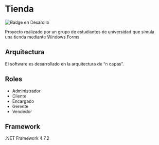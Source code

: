 # Tienda

![Badge en Desarollo](https://img.shields.io/badge/Status-Desarrollando-green)

Proyecto realizado por un grupo de estudiantes de universidad que simula una tienda mediante Windows Forms.

## Arquitectura

El software es desarrollado en la arquitectura de “n capas”.

## Roles
- Administrador
- Cliente
- Encargado
- Gerente 
- Vendedor

## Framework

.NET Framework 4.7.2




